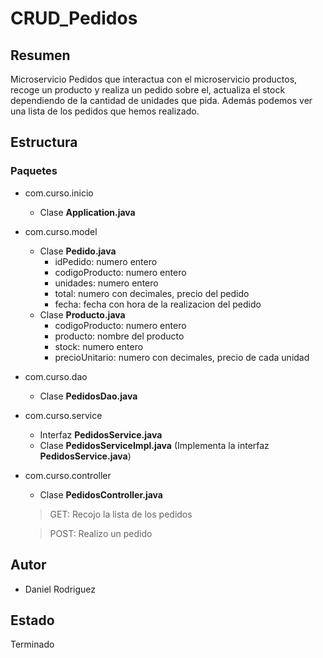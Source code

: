 # CRUD_Pedidos
## Resumen
Microservicio Pedidos que interactua con el microservicio productos, recoge un producto y realiza un pedido sobre el, actualiza el stock dependiendo
de la cantidad de unidades que pida. Además podemos ver una lista de los pedidos que hemos realizado. 
## Estructura
### Paquetes
* com.curso.inicio
  - Clase **Application.java**
* com.curso.model
  - Clase **Pedido.java**
    - idPedido: numero entero
    - codigoProducto: numero entero
    - unidades: numero entero
    - total: numero con decimales, precio del pedido
    - fecha: fecha con hora de la realizacion del pedido
  - Clase **Producto.java**
    - codigoProducto: numero entero
    - producto: nombre del producto
    - stock: numero entero
    - precioUnitario: numero con decimales, precio de cada unidad
* com.curso.dao
  - Clase **PedidosDao.java**
* com.curso.service
  - Interfaz **PedidosService.java**
  - Clase **PedidosServiceImpl.java** (Implementa la interfaz **PedidosService.java**)
* com.curso.controller
  - Clase **PedidosController.java**
  
  > GET: Recojo la lista de los pedidos
  
  > POST: Realizo un pedido
## Autor
* Daniel Rodriguez
## Estado
Terminado
